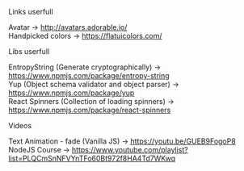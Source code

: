 Links userfull

Avatar -> http://avatars.adorable.io/
<br/>
Handpicked colors -> https://flatuicolors.com/


Libs userfull

EntropyString (Generate cryptographically) -> https://www.npmjs.com/package/entropy-string
<br/>
Yup (Object schema validator and object parser) -> https://www.npmjs.com/package/yup
<br/>
React Spinners (Collection of loading spinners) -> https://www.npmjs.com/package/react-spinners

Videos

Text Animation - fade (Vanilla JS) -> https://youtu.be/GUEB9FogoP8
<br/>
NodeJS Course -> https://www.youtube.com/playlist?list=PLQCmSnNFVYnTFo60Bt972f8HA4Td7WKwq

